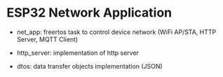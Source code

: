 ESP32 Network Application
===

- net_app: freertos task to control device network (WiFi AP/STA, HTTP Server, MQTT Client)

- http_server: implementation of http server

- dtos: data transfer objects implementation (JSON)